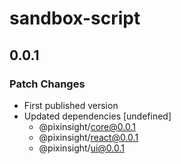 # sandbox-script

## 0.0.1
### Patch Changes

- First published version
- Updated dependencies [undefined]
  - @pixinsight/core@0.0.1
  - @pixinsight/react@0.0.1
  - @pixinsight/ui@0.0.1
